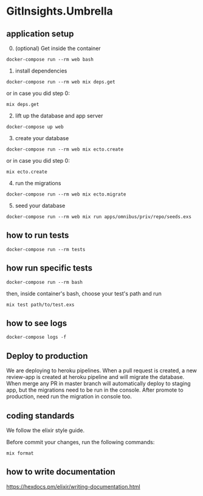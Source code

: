 # GitInsights.Umbrella

## application setup

0. (optional) Get inside the container

`docker-compose run --rm web bash`

1. install dependencies

`docker-compose run --rm web mix deps.get`

   or in case you did step 0:

`mix deps.get`


2. lift up the database and app server

`docker-compose up web`

3. create your database

`docker-compose run --rm web mix ecto.create`

   or in case you did step 0:

`mix ecto.create`

4. run the migrations

`docker-compose run --rm web mix ecto.migrate`

5. seed your database

`docker-compose run --rm web mix run apps/omnibus/priv/repo/seeds.exs`

## how to run tests

`docker-compose run --rm tests`

## how run specific tests

`docker-compose run --rm bash`

then, inside container's bash, choose your test's path and run

`mix test path/to/test.exs`

## how to see logs

`docker-compose logs -f`

## Deploy to production
We are deploying to heroku pipelines. When a pull request is created, a new review-app is created at heroku pipeline and will migrate the database.
When merge any PR in master branch will automatically deploy to staging app, but the migrations need to be run in the console.
After promote to production, need run the migration in console too.

## coding standards

We follow the elixir style guide.

Before commit your changes, run the following commands:

`mix format`

## how to write documentation
https://hexdocs.pm/elixir/writing-documentation.html
